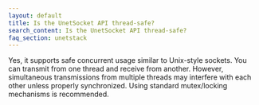 ```yaml
---
layout: default
title: Is the UnetSocket API thread-safe?
search_content: Is the UnetSocket API thread-safe?
faq_section: unetstack
---
```


Yes, it supports safe concurrent usage similar to Unix-style sockets. You can transmit from one thread and receive from another. However, simultaneous transmissions from multiple threads may interfere with each other unless properly synchronized. Using standard mutex/locking mechanisms is recommended.
